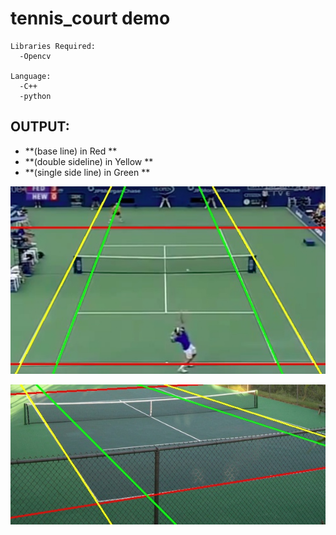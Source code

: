 # tennis_court demo
```shell
Libraries Required:
  -Opencv

Language:
  -C++
  -python
```

OUTPUT:
------------
* **(base line) in Red **
* **(double sideline) in Yellow **
* **(single side line) in Green **

<p align="center">
  <img src="https://raw.githubusercontent.com/maddyuhd/tennis_court/master/output/test.jpg "/output test.jpg" 
  width="700">
</p>

<p align="center">
<img src="https://raw.githubusercontent.com/maddyuhd/tennis_court/master/output/tennis_court.jpg" 
width=700 
</p>

